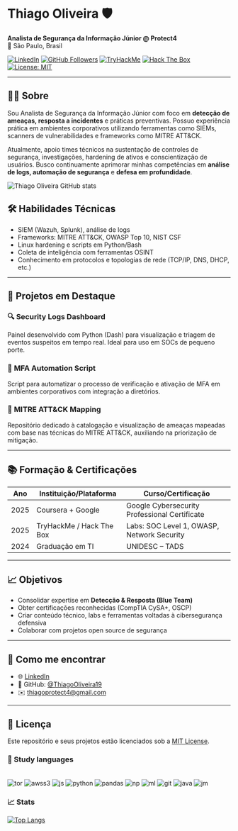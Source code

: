 
# Thiago Oliveira 🛡️  
**Analista de Segurança da Informação Júnior @ Protect4**  
📍 São Paulo, Brasil

[![LinkedIn](https://img.shields.io/badge/-LinkedIn-0A66C2?style=flat&logo=linkedin&logoColor=white)](https://www.linkedin.com/in/thiagooliveira19/)
[![GitHub Followers](https://img.shields.io/github/followers/ThiagoOliveira19?label=Seguidores&style=social)](https://github.com/ThiagoOliveira19)
[![TryHackMe](https://img.shields.io/badge/TryHackMe-%2312100E.svg?style=flat&logo=tryhackme&logoColor=white)](https://tryhackme.com/)
[![Hack The Box](https://img.shields.io/badge/Hack%20The%20Box-111927?style=flat&logo=hackthebox&logoColor=9FEF00)](https://app.hackthebox.com/)
[![License: MIT](https://img.shields.io/badge/license-MIT-green)](./LICENSE)

---

## 🧑‍💼 Sobre

Sou Analista de Segurança da Informação Júnior com foco em **detecção de ameaças, resposta a incidentes** e práticas preventivas. Possuo experiência prática em ambientes corporativos utilizando ferramentas como SIEMs, scanners de vulnerabilidades e frameworks como MITRE ATT&CK.

Atualmente, apoio times técnicos na sustentação de controles de segurança, investigações, hardening de ativos e conscientização de usuários. Busco continuamente aprimorar minhas competências em **análise de logs, automação de segurança** e **defesa em profundidade**.

![Thiago Oliveira GitHub stats](https://github-readme-stats.vercel.app/api?username=ThiagoOliveira19&show_icons=true&theme=merko&rank_icon=github)

## 🛠️ Habilidades Técnicas

- SIEM (Wazuh, Splunk), análise de logs
- Frameworks: MITRE ATT&CK, OWASP Top 10, NIST CSF
- Linux hardening e scripts em Python/Bash
- Coleta de inteligência com ferramentas OSINT
- Conhecimento em protocolos e topologias de rede (TCP/IP, DNS, DHCP, etc.)

---

## 📂 Projetos em Destaque

### 🔍 **Security Logs Dashboard**
Painel desenvolvido com Python (Dash) para visualização e triagem de eventos suspeitos em tempo real. Ideal para uso em SOCs de pequeno porte.

### 🔐 **MFA Automation Script**
Script para automatizar o processo de verificação e ativação de MFA em ambientes corporativos com integração a diretórios.

### 🧩 **MITRE ATT&CK Mapping**
Repositório dedicado à catalogação e visualização de ameaças mapeadas com base nas técnicas do MITRE ATT&CK, auxiliando na priorização de mitigação.

---

## 📚 Formação & Certificações

| Ano      | Instituição/Plataforma         | Curso/Certificação                            |
|----------|--------------------------------|-----------------------------------------------|
| 2025     | Coursera + Google              | Google Cybersecurity Professional Certificate |
| 2025     | TryHackMe / Hack The Box       | Labs: SOC Level 1, OWASP, Network Security    |
| 2024     | Graduação em TI                | UNIDESC – TADS                                |

---

## 📈 Objetivos

- Consolidar expertise em **Detecção & Resposta (Blue Team)**  
- Obter certificações reconhecidas (CompTIA CySA+, OSCP)  
- Criar conteúdo técnico, labs e ferramentas voltadas à cibersegurança defensiva  
- Colaborar com projetos open source de segurança

---

## 💬 Como me encontrar

- 🌐 [LinkedIn](https://www.linkedin.com/in/thiagooliveira19/)  
- 💼 GitHub: [@ThiagoOliveira19](https://github.com/ThiagoOliveira19)  
- ✉️ thiagoprotect4@gmail.com

---

## 📜 Licença

Este repositório e seus projetos estão licenciados sob a [MIT License](./LICENSE).

###  🔧 Study languages
<div style ="display: inline_block"><br/>
    <img align="center" alt="tor" src="https://img.shields.io/badge/Tor-7D4698?style=for-the-badge&logo=Tor-Browser&logoColor=white" />
    <img align="center" alt="awss3" src="https://img.shields.io/badge/Amazon%20S3-FF9900?style=for-the-badge&logo=amazons3&logoColor=white" />
    <img align="center" alt="js" src="https://img.shields.io/badge/JavaScript-F7DF1E?style=for-the-badge&logo=javascript&logoColor=black" />
    <img align="center" alt="python" src="https://img.shields.io/badge/Python-14354C?style=for-the-badge&logo=python&logoColor=white" />
    <img align="center" alt="pandas" src="https://img.shields.io/badge/pandas-%23150458.svg?style=for-the-badge&logo=pandas&logoColor=white" />
    <img align="center" alt="np" src="https://img.shields.io/badge/numpy-%23013243.svg?style=for-the-badge&logo=numpy&logoColor=white" />
    <img align="center" alt="ml" src="https://img.shields.io/badge/Matplotlib-%23ffffff.svg?style=for-the-badge&logo=Matplotlib&logoColor=black" />
    <img align="center" alt="git" src="https://img.shields.io/badge/git-%23F05033.svg?style=for-the-badge&logo=git&logoColor=white" />
    <img align="center" alt="java" src="https://img.shields.io/badge/java-%23ED8B00.svg?style=for-the-badge&logo=openjdk&logoColor=white" />
    <img align="center" alt="jm" src="https://img.shields.io/badge/jupyter-%23FA0F00.svg?style=for-the-badge&logo=jupyter&logoColor=white" />
     






</div>

### 📈 Stats

[![Top Langs](https://github-readme-stats.vercel.app/api/top-langs/?username=ThiagoOliveira19&layout=donut-vertical&theme=merko)](https://github.com/anuraghazra/github-readme-stats)
